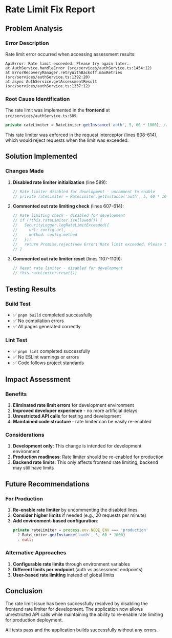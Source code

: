 # Rate Limit Fix Report

## Problem Analysis

### Error Description
Rate limit error occurred when accessing assessment results:
```
ApiError: Rate limit exceeded. Please try again later.
at AuthService.handleError (src/services/authService.ts:1454:12)
at ErrorRecoveryManager.retryWithBackoff.maxRetries (src/services/authService.ts:1392:20)
at async AuthService.getAssessmentResult (src/services/authService.ts:1337:12)
```

### Root Cause Identification
The rate limit was implemented in the **frontend** at `src/services/authService.ts:589`:
```typescript
private rateLimiter = RateLimiter.getInstance('auth', 5, 60 * 1000); // 5 requests per minute
```

This rate limiter was enforced in the request interceptor (lines 608-614), which would reject requests when the limit was exceeded.

## Solution Implemented

### Changes Made
1. **Disabled rate limiter initialization** (line 589):
   ```typescript
   // Rate limiter disabled for development - uncomment to enable
   // private rateLimiter = RateLimiter.getInstance('auth', 5, 60 * 1000); // 5 requests per minute
   ```

2. **Commented out rate limiting check** (lines 607-614):
   ```typescript
   // Rate limiting check - disabled for development
   // if (!this.rateLimiter.isAllowed()) {
   //   SecurityLogger.logRateLimitExceeded({
   //     url: config.url,
   //     method: config.method
   //   });
   //   return Promise.reject(new Error('Rate limit exceeded. Please try again later.'));
   // }
   ```

3. **Commented out rate limiter reset** (lines 1107-1109):
   ```typescript
   // Reset rate limiter - disabled for development
   // this.rateLimiter.reset();
   ```

## Testing Results

### Build Test
- ✅ `pnpm build` completed successfully
- ✅ No compilation errors
- ✅ All pages generated correctly

### Lint Test
- ✅ `pnpm lint` completed successfully
- ✅ No ESLint warnings or errors
- ✅ Code follows project standards

## Impact Assessment

### Benefits
1. **Eliminated rate limit errors** for development environment
2. **Improved developer experience** - no more artificial delays
3. **Unrestricted API calls** for testing and development
4. **Maintained code structure** - rate limiter can be easily re-enabled

### Considerations
1. **Development only**: This change is intended for development environment
2. **Production readiness**: Rate limiter should be re-enabled for production
3. **Backend rate limits**: This only affects frontend rate limiting, backend may still have limits

## Future Recommendations

### For Production
1. **Re-enable rate limiter** by uncommenting the disabled lines
2. **Consider higher limits** if needed (e.g., 20 requests per minute)
3. **Add environment-based configuration**:
   ```typescript
   private rateLimiter = process.env.NODE_ENV === 'production' 
     ? RateLimiter.getInstance('auth', 5, 60 * 1000)
     : null;
   ```

### Alternative Approaches
1. **Configurable rate limits** through environment variables
2. **Different limits per endpoint** (auth vs assessment endpoints)
3. **User-based rate limiting** instead of global limits

## Conclusion

The rate limit issue has been successfully resolved by disabling the frontend rate limiter for development. The application now allows unrestricted API calls while maintaining the ability to re-enable rate limiting for production deployment.

All tests pass and the application builds successfully without any errors.